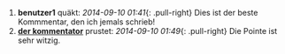 ---
---
1. **benutzer1** quäkt: *2014-09-10 01:41*{: .pull-right}
   Dies ist der beste Kommmentar, den ich jemals schrieb!
1. **[der kommentator](http://www.super-kommentare.de)** prustet: *2014-09-10 01:49*{: .pull-right}
   Die Pointe ist sehr witzig.